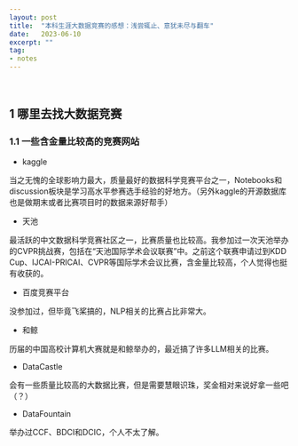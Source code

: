 ```yaml
---
layout: post
title:  "本科生涯大数据竞赛的感想：浅尝辄止、意犹未尽与翻车"
date:   2023-06-10
excerpt: ""
tag:
- notes
---
```


<br/>

## 1 哪里去找大数据竞赛

### 1.1 一些含金量比较高的竞赛网站

* kaggle

当之无愧的全球影响力最大，质量最好的数据科学竞赛平台之一，Notebooks和discussion板块是学习高水平参赛选手经验的好地方。（另外kaggle的开源数据库也是做期末或者比赛项目时的数据来源好帮手）

* 天池

最活跃的中文数据科学竞赛社区之一，比赛质量也比较高。我参加过一次天池举办的CVPR挑战赛，包括在“天池国际学术会议联赛”中。之前这个联赛申请过到KDD Cup、IJCAI-PRICAI、CVPR等国际学术会议比赛，含金量比较高，个人觉得也挺有收获的。

* 百度竞赛平台

没参加过，但毕竟飞桨搞的，NLP相关的比赛占比非常大。

* 和鲸

历届的中国高校计算机大赛就是和鲸举办的，最近搞了许多LLM相关的比赛。

* DataCastle

会有一些质量比较高的大数据比赛，但是需要慧眼识珠，奖金相对来说好拿一些吧（？）

* DataFountain

举办过CCF、BDCI和DCIC，个人不太了解。
